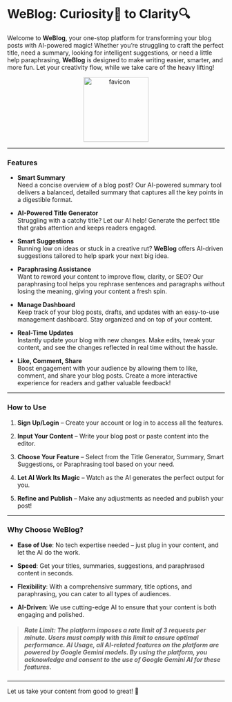 # WeBlog: Curiosity💭 to Clarity🔍

Welcome to **WeBlog**, your one-stop platform for transforming your blog posts with AI-powered magic! Whether you’re struggling to craft the perfect title, need a summary, looking for intelligent suggestions, or need a little help paraphrasing, **WeBlog** is designed to make writing easier, smarter, and more fun. Let your creativity flow, while we take care of the heavy lifting!


<p align="center">
  <img src="https://github.com/user-attachments/assets/43c8e709-3176-4bc9-b46c-2c8c340ef103" alt="favicon" width="150" height="150" />
</p>

---

### Features

- **Smart Summary**  
  Need a concise overview of a blog post? Our AI-powered summary tool delivers a balanced, detailed summary that captures all the key points in a digestible format.

- **AI-Powered Title Generator**  
  Struggling with a catchy title? Let our AI help! Generate the perfect title that grabs attention and keeps readers engaged.

- **Smart Suggestions**  
  Running low on ideas or stuck in a creative rut? **WeBlog** offers AI-driven suggestions tailored to help spark your next big idea.

- **Paraphrasing Assistance**  
  Want to reword your content to improve flow, clarity, or SEO? Our paraphrasing tool helps you rephrase sentences and paragraphs without losing the meaning, giving your content a fresh spin.

- **Manage Dashboard**  
  Keep track of your blog posts, drafts, and updates with an easy-to-use management dashboard. Stay organized and on top of your content.

- **Real-Time Updates**  
  Instantly update your blog with new changes. Make edits, tweak your content, and see the changes reflected in real time without the hassle.

- **Like, Comment, Share**  
  Boost engagement with your audience by allowing them to like, comment, and share your blog posts. Create a more interactive experience for readers and gather valuable feedback!


---

### How to Use

1. **Sign Up/Login** – Create your account or log in to access all the features.
   
2. **Input Your Content** – Write your blog post or paste content into the editor.
 
3. **Choose Your Feature** – Select from the Title Generator, Summary, Smart Suggestions, or Paraphrasing tool based on your need.
 
4. **Let AI Work Its Magic** – Watch as the AI generates the perfect output for you.
 
5. **Refine and Publish** – Make any adjustments as needed and publish your post!

---

### Why Choose WeBlog?

- **Ease of Use**: No tech expertise needed – just plug in your content, and let the AI do the work.
  
- **Speed**: Get your titles, summaries, suggestions, and paraphrased content in seconds.
  
- **Flexibility**: With a comprehensive summary, title options, and paraphrasing, you can cater to all types of audiences.
  
- **AI-Driven**: We use cutting-edge AI to ensure that your content is both engaging and polished.

> <h5>Rate Limit: The platform imposes a rate limit of 3 requests per minute. Users must comply with this limit to ensure optimal performance. AI Usage, all AI-related features on the platform are powered by Google Gemini models. By using the platform, you acknowledge and consent to the use of Google Gemini AI for these features.</h5>

---

Let us take your content from good to great! 🎉
